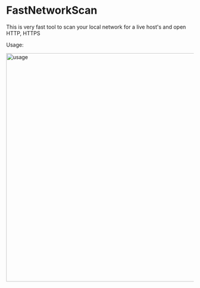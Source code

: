 # FastNetworkScan
This is very fast tool to scan your local network for a live host's and open HTTP, HTTPS

Usage:

<img width="613" alt="usage" src="https://user-images.githubusercontent.com/84499861/209074062-8074feee-16ec-468d-9f0c-8900c710862e.png">


